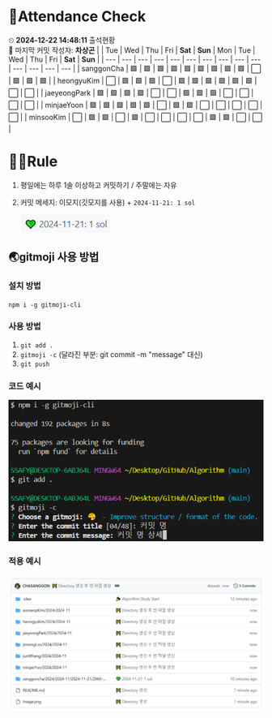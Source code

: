 <!-- Attendance Section -->
# 📅Attendance Check

⏲ **2024-12-22 14:48:11** 출석현황<br>📝 마지막 커밋 작성자: **차상곤**
|   | Tue | Wed | Thu | Fri | **Sat** | **Sun** | Mon | Tue | Wed | Thu | Fri | **Sat** | **Sun** |
| --- | --- | --- | --- | --- | --- | --- | --- | --- | --- | --- | --- | --- | --- |
| sanggonCha | 🟩 | 🟩 | 🟩 | 🟩 | 🟩 | 🟩 | 🟩 | 🟩 | 🟩 | ⬜ | 🟩 | 🟩 | 🟩 |
| heongyuKim | ⬜ | 🟩 | 🟩 | 🟩 | ⬜ | 🟩 | 🟩 | 🟩 | 🟩 | 🟩 | 🟩 | ⬜ | ⬜ |
| jaeyeongPark | 🟩 | 🟩 | 🟩 | 🟩 | ⬜ | ⬜ | 🟩 | 🟩 | 🟩 | ⬜ | ⬜ | ⬜ | ⬜ |
| minjaeYoon | 🟩 | 🟩 | 🟩 | 🟩 | 🟩 | ⬜ | 🟩 | 🟩 | ⬜ | ⬜ | ⬜ | ⬜ | ⬜ |
| minsooKim | ⬜ | 🟩 | 🟩 | ⬜ | 🟩 | ⬜ | ⬜ | ⬜ | ⬜ | 🟩 | 🟩 | ⬜ | ⬜ |

<!-- Rules Section -->
# 🏳‍🌈Rule
1. 평일에는 하루 1솔 이상하고 커밋하기 / 주말에는 자유
2. 커밋 메세지: 이모지(깃모지를 사용) +  `2024-11-21: 1 sol`

    ![alt text](images/image-2.png)


## 🌏gitmoji 사용 방법
### 설치 방법
`npm i -g gitmoji-cli`

### 사용 방법
1. `git add .`
2. `gitmoji -c` (달라진 부분: git commit -m "message" 대신)
3. `git push`

### 코드 예시
![alt text](images/image.png)

### 적용 예시
![alt text](images/image-1.png)
